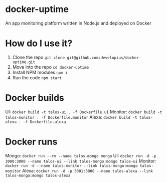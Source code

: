 # docker-uptime
An app monitoring platform written in Node.js and deployed on Docker

# How do I use it?

1. Clone the repo `git clone git@github.com:developius/docker-uptime.git`
2. Move into the repo `cd docker-uptime`
3. Install NPM modules `npm i`
4. Run the code `npm start`

# Docker builds
UI: `docker build -t talos-ui . -f Dockerfile.ui`
Monitor: `docker build -t talos-monitor . -f Dockerfile.monitor`
Alexa: `docker build -t talos-alexa . -f Dockerfile.alexa`

# Docker runs
Mongo:  `docker run --rm --name talos-mongo mongo`
UI: `docker run -d -p 3000:3000 --name talos-ui --link talos-mongo:mongo talos-ui`
Monitor: `docker run -d --name talos-monitor --link talos-mongo:mongo talos-monitor`
Alexa: `docker run -d -p 3001:3000 --name talos-alexa --link talos-mongo:mongo talos-alexa`